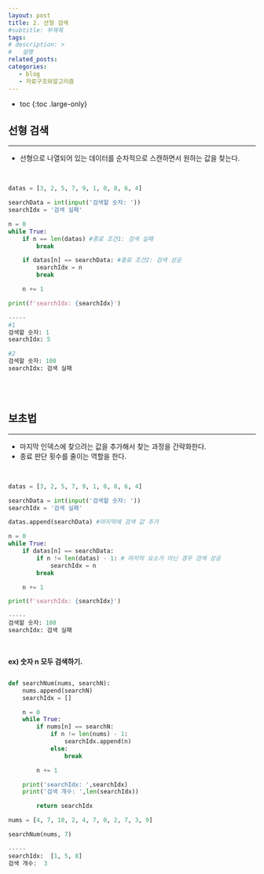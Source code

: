 ```yaml
---
layout: post
title: 2. 선형 검색
#subtitle: 부제목
tags: 
# description: >
#   설명
related_posts:
categories:
   - blog
   - 자료구조와알고리즘
---
```


* toc
{:toc .large-only}





## 선형 검색

---

- 선형으로 나열되어 있는 데이터를 순차적으로 스캔하면서 원하는 값을 찾는다.

<br>

```python
datas = [3, 2, 5, 7, 9, 1, 0, 8, 6, 4]

searchData = int(input('검색할 숫자: '))
searchIdx = '검색 실패'

n = 0
while True:
	if n == len(datas) #종료 조건1: 검색 실패
		break

	if datas[n] == searchData: #종료 조건2: 검색 성공
		searchIdx = n
		break

	n += 1

print(f'searchIdx: {searchIdx}')

-----
#1
검색할 숫자: 1
searchIdx: 5

#2
검색할 숫자: 100
searchIdx: 검색 실패
```

<br>
<br>

## 보초법

---

- 마지막 인덱스에 찾으려는 값을 추가해서 찾는 과정을 간략화한다.
- 종료 판단 횟수를 줄이는 역할을 한다.

<br>

```python
datas = [3, 2, 5, 7, 9, 1, 0, 8, 6, 4]

searchData = int(input('검색할 숫자: '))
searchIdx = '검색 실패'

datas.append(searchData) #마지막에 검색 값 추가

n = 0
while True:
    if datas[n] == searchData:
        if n != len(datas) - 1: # 마지막 요소가 아닌 경우 검색 성공
            searchIdx = n
        break

    n += 1

print(f'searchIdx: {searchIdx}')

-----
검색할 숫자: 100
searchIdx: 검색 실패
```


<br>

**ex) 숫자 n 모두 검색하기.**

```python

def searchNum(nums, searchN):
    nums.append(searchN)
    searchIdx = []

    n = 0
    while True:
        if nums[n] == searchN:
            if n != len(nums) - 1:
                searchIdx.append(n)
            else:
                break

        n += 1

    print('searchIdx: ',searchIdx)
    print('검색 개수: ',len(searchIdx))

		return searchIdx

nums = [4, 7, 10, 2, 4, 7, 0, 2, 7, 3, 9]

searchNum(nums, 7)

-----
searchIdx:  [1, 5, 8]
검색 개수:  3
```